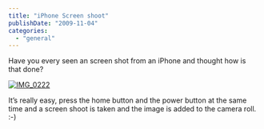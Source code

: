 ```yaml
---
title: "iPhone Screen shoot"
publishDate: "2009-11-04"
categories: 
  - "general"
---
```


Have you every seen an screen shot from an iPhone and thought how is that done?

[![IMG_0222](https://ramberlinggeek.co.uk/wp-content/uploads/2009/11/img_0222_thumb.png "IMG_0222")](https://ramberlinggeek.co.uk/wp-content/uploads/2009/11/img_0222.png) 

It’s really easy, press the home button and the power button at the same time and a screen shoot is taken and the image is added to the camera roll. :-)
